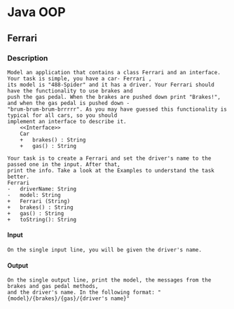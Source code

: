 # Java OOP

## Ferrari

### Description
    Model an application that contains a class Ferrari and an interface. Your task is simple, you have a car- Ferrari ,
    its model is "488-Spider" and it has a driver. Your Ferrari should have the functionality to use brakes and 
    push the gas pedal. When the brakes are pushed down print "Brakes!", and when the gas pedal is pushed down - 
    "brum-brum-brum-brrrrr". As you may have guessed this functionality is typical for all cars, so you should 
    implement an interface to describe it. 
        <<Interface>> 
        Car 
        +	brakes() : String 
        +	gas() : String 
    
    Your task is to create a Ferrari and set the driver's name to the passed one in the input. After that,
    print the info. Take a look at the Examples to understand the task better. 
    Ferrari 
    -	driverName: String 
    -	model: String 
    +	Ferrari (String) 
    +	brakes() : String 
    +	gas() : String 
    +	toString(): String 
#### Input
    On the single input line, you will be given the driver's name. 

#### Output 
    On the single output line, print the model, the messages from the brakes and gas pedal methods, 
    and the driver's name. In the following format: "{model}/{brakes}/{gas}/{driver's name}"